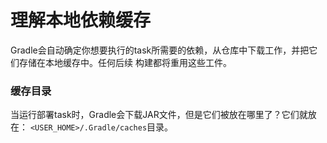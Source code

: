 理解本地依赖缓存
=====================
Gradle会自动确定你想要执行的task所需要的依赖，从仓库中下载工作，并把它们存储在本地缓存中。任何后续
构建都将重用这些工件。

### 缓存目录
当运行部署task时，Gradle会下载JAR文件，但是它们被放在哪里了？它们就放在： `<USER_HOME>/.Gradle/caches`目录。
